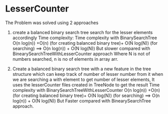 # LesserCounter

The Problem was solved using 2 approaches
1. create a balanced binary search tree
   search for the lesser elements accordingly
   Time complexity:
   Time complexity with BinarySearchTree  O(n log(n)) +O(n) (for creating balanced binary tree)+ O(N log(N)) (for searching)
   ==> O(n log(n)) + O(N log(N))
   But slower compared with BinearySearchTreeWithLesserCounter approach
     Where N is not of numbers searched, n is no of elements in array arr.

2. Create a balanced binary search tree with a new feature in the tree structure which can keep track of number of lesser number from it
   when we are searching a with element to get number of lesser elements, It uses the lesserCounter files created in TreeNode to get the result
   Time complexity with BinarySearchTreeWithLesserCounter  O(n log(n)) +O(n) (for creating balanced binary tree)+ O(N log(N)) (for searching)
      ==> O(n log(n)) + O(N log(N))
      But Faster compared with BinearySearchTree approach.
